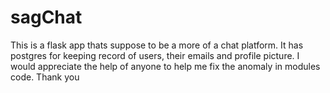 # sagChat

This is a flask app thats suppose to be a more of a chat platform. 
It has postgres for keeping record of users, their emails and profile picture.
I would appreciate the help of anyone to help me fix the anomaly in modules code.
Thank you
